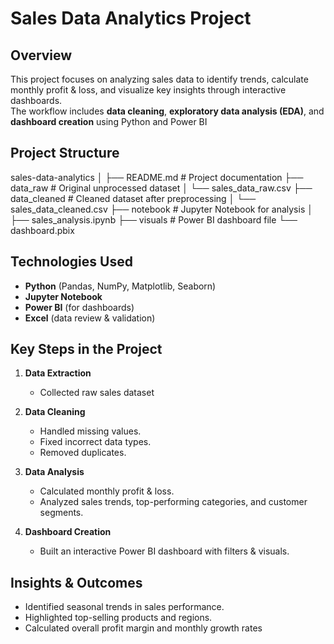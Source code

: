 # Sales Data Analytics Project

## Overview
This project focuses on analyzing sales data to identify trends, calculate monthly profit & loss, and visualize key insights through interactive dashboards.  
The workflow includes **data cleaning**, **exploratory data analysis (EDA)**, and **dashboard creation** using Python and Power BI


## Project Structure
sales-data-analytics
│
├── README.md                      # Project documentation
├── data_raw                       # Original unprocessed dataset
│   └── sales_data_raw.csv
├── data_cleaned                   # Cleaned dataset after preprocessing
│   └── sales_data_cleaned.csv
├── notebook                       # Jupyter Notebook for analysis
│   ├── sales_analysis.ipynb
├── visuals                        # Power BI dashboard file
└── dashboard.pbix  


## Technologies Used
- **Python** (Pandas, NumPy, Matplotlib, Seaborn)
- **Jupyter Notebook**
- **Power BI** (for dashboards)
- **Excel** (data review & validation)


## Key Steps in the Project
1. **Data Extraction**  
   - Collected raw sales dataset 

2. **Data Cleaning**
   - Handled missing values.  
   - Fixed incorrect data types.  
   - Removed duplicates.

3. **Data Analysis**  
   - Calculated monthly profit & loss.  
   - Analyzed sales trends, top-performing categories, and customer segments.

4. **Dashboard Creation**  
   - Built an interactive Power BI dashboard with filters & visuals.

## Insights & Outcomes
- Identified seasonal trends in sales performance.
- Highlighted top-selling products and regions.
- Calculated overall profit margin and monthly growth rates
